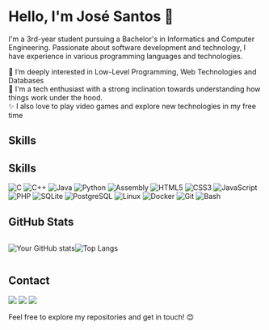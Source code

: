 # Hello, I'm José Santos 👋

I'm a 3rd-year student pursuing a Bachelor's in Informatics and Computer Engineering. Passionate about software development and technology, I have experience in various programming languages and technologies.

:telescope: I’m deeply interested in Low-Level Programming, Web Technologies and Databases <br />
:seedling: I'm a tech enthusiast with a strong inclination towards understanding how things work under the hood. <br />
:sparkles: I also love to play video games and explore new technologies in my free time <br />

## Skills

## Skills

![C](https://img.shields.io/badge/-C-00599C?style=flat-square&logo=c)
![C++](https://img.shields.io/badge/-C++-00599C?style=flat-square&logo=c)
![Java](https://img.shields.io/badge/-Java-ED8B00?style=flat-square&logo=java&logoColor=white)
![Python](https://img.shields.io/badge/-Python-3776AB?style=flat-square&logo=python&logoColor=white)
![Assembly](https://img.shields.io/badge/-Assembly-654FF0?style=flat-square&logo=assemblyscript&logoColor=white)
![HTML5](https://img.shields.io/badge/-HTML5-E34F26?style=flat-square&logo=html5&logoColor=white)
![CSS3](https://img.shields.io/badge/-CSS3-1572B6?style=flat-square&logo=css3)
![JavaScript](https://img.shields.io/badge/-JavaScript-black?style=flat-square&logo=javascript)
![PHP](https://img.shields.io/badge/-PHP-777BB4?style=flat-square&logo=php&logoColor=white)
![SQLite](https://img.shields.io/badge/-SQLite-003B57?style=flat-square&logo=sqlite&logoColor=white)
![PostgreSQL](https://img.shields.io/badge/-PostgreSQL-336791?style=flat-square&logo=postgresql)
![Linux](https://img.shields.io/badge/-Linux-FCC624?style=flat-square&logo=linux&logoColor=black)
![Docker](https://img.shields.io/badge/-Docker-black?style=flat-square&logo=docker)
![Git](https://img.shields.io/badge/-Git-black?style=flat-square&logo=git)
![Bash](https://img.shields.io/badge/-Bash-4EAA25?style=flat-square&logo=gnu-bash&logoColor=white)

## GitHub Stats

<div style="display: flex; flex-direction: row;">
  
  ![Your GitHub stats](https://github-readme-stats.vercel.app/api?username=jose03pedro&show_icons=true&hide_border=true&theme=catppuccin_mocha)
  
  ![Top Langs](https://github-readme-stats.vercel.app/api/top-langs/?username=jose03pedro&layout=compact&hide_border=true&theme=catppuccin_mocha)
  
</div>

## Contact

<a href="mailto:zepedrossantos@gmail.com" target="_blank"><img src="https://img.shields.io/badge/Email-zepedrossantos@gmail.com-teal?style=for-the-badge&color=8a73ac&logo=gmail"></a>
<a href="https://www.linkedin.com/in/jose03pedro" target="_blank"><img src="https://img.shields.io/badge/LinkedIn-José%20Santos-teal?style=for-the-badge&color=8a73ac&logo=linkedin"></a>
<a href="https://www.instagram.com/jose03pedro_" target="_blank"><img src="https://img.shields.io/badge/Instagram-@jose03pedro_-teal?style=for-the-badge&color=8a73ac&logo=instagram"></a>

Feel free to explore my repositories and get in touch! 😊